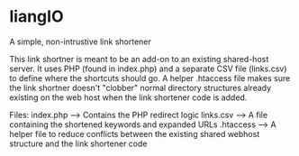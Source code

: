 # liangIO
A simple, non-intrustive link shortener

This link shortner is meant to be an add-on to an existing shared-host server.  It uses PHP (found in index.php) and a separate CSV file (links.csv) to define where the shortcuts should go.  A helper .htaccess file makes sure the link shortner doesn't "clobber" normal directory structures already existing on the web host when the link shortener code is added.

Files:
index.php --> Contains the PHP redirect logic
links.csv --> A file containing the shortened keywords and expanded URLs
.htaccess --> A helper file to reduce conflicts between the existing shared webhost structure and the link shortener code

